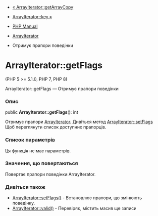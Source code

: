 - [« ArrayIterator::getArrayCopy](arrayiterator.getarraycopy.md)
- [ArrayIterator::key »](arrayiterator.key.md)

- [PHP Manual](index.md)
- [ArrayIterator](class.arrayiterator.md)
- Отримує прапори поведінки

# ArrayIterator::getFlags

(PHP 5 \>= 5.1.0, PHP 7, PHP 8)

ArrayIterator::getFlags — Отримує прапори поведінки

### Опис

public **ArrayIterator::getFlags**(): int

Отримує прапори [ArrayIterator](class.arrayiterator.md).
Дивіться метод [ArrayIterator::setFlags](arrayiterator.setflags.md)
Щоб переглянути список доступних прапорців.

### Список параметрів

Ця функція не має параметрів.

### Значення, що повертаються

Повертає прапори поведінки ArrayIterator.

### Дивіться також

- [ArrayIterator::setFlags()](arrayiterator.setflags.md) -
Встановлює прапори, що змінюють поведінку.
- [ArrayIterator::valid()](arrayiterator.valid.md) - Перевіряє,
містить масив ще записи
